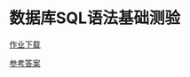 # 数据库SQL语法基础测验

[作业下载](../../assets/file/DB_SQL.pdf)

[参考答案](../../assets/file/DB_SQL_w_Answer.zip)



